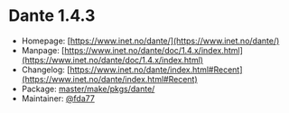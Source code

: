 # Dante 1.4.3
 - Homepage: [https://www.inet.no/dante/](https://www.inet.no/dante/)
 - Manpage: [https://www.inet.no/dante/doc/1.4.x/index.html](https://www.inet.no/dante/doc/1.4.x/index.html)
 - Changelog: [https://www.inet.no/dante/index.html#Recent](https://www.inet.no/dante/index.html#Recent)
 - Package: [master/make/pkgs/dante/](https://github.com/Freetz-NG/freetz-ng/tree/master/make/pkgs/dante/)
 - Maintainer: [@fda77](https://github.com/fda77)

